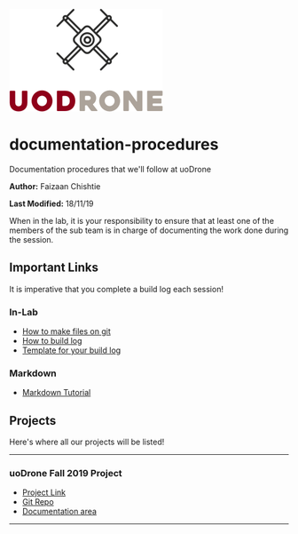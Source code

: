 ![Logo](https://raw.githubusercontent.com/uOttawaDrone/documentation-procedures/master/img/Logo-Final.png)

# documentation-procedures
Documentation procedures that we'll follow at uoDrone

**Author:** Faizaan Chishtie

**Last Modified:** 18/11/19

When in the lab, it is your responsibility to ensure that at least one of the members of the sub team is in charge of documenting the work done during the session.

## Important Links

It is imperative that you complete a build log each session!

### In-Lab

* [How to make files on git](https://github.com/uOttawaDrone/documentation-procedures/blob/master/docs/HOWTOMD.md)
* [How to build log](https://github.com/uOttawaDrone/documentation-procedures/blob/master/docs/PROCESSES.md)
* [Template for your build log](https://github.com/uOttawaDrone/documentation-procedures/blob/master/docs/TEMPLATE.md)

### Markdown 

* [Markdown Tutorial](https://github.com/adam-p/markdown-here/wiki/Markdown-Cheatsheet)

## Projects

Here's where all our projects will be listed!

------

### uoDrone Fall 2019 Project

* [Project Link](https://github.com/orgs/uOttawaDrone/projects/)
* [Git Repo](https://github.com/uOttawaDrone/drone-fall-2019)
* [Documentation area](https://github.com/uOttawaDrone/drone-fall-2019/tree/master/docs)

------
